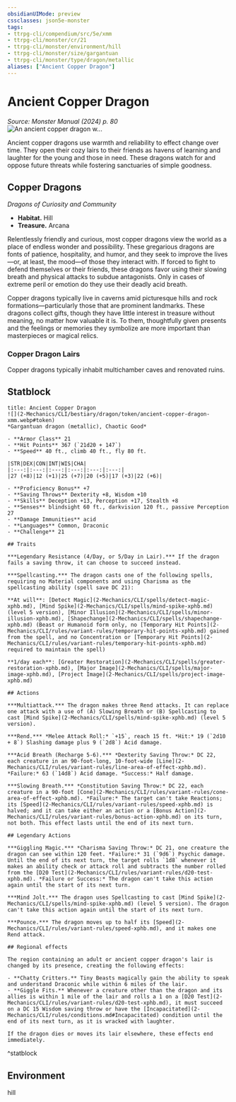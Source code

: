 ```yaml
---
obsidianUIMode: preview
cssclasses: json5e-monster
tags:
- ttrpg-cli/compendium/src/5e/xmm
- ttrpg-cli/monster/cr/21
- ttrpg-cli/monster/environment/hill
- ttrpg-cli/monster/size/gargantuan
- ttrpg-cli/monster/type/dragon/metallic
aliases: ["Ancient Copper Dragon"]
---
```

# Ancient Copper Dragon
*Source: Monster Manual (2024) p. 80*  
![An ancient copper dragon w...](2-Mechanics/CLI/bestiary/dragon/img/ancient-copper-dragon.webp#right "An ancient copper dragon watches over its allies' boisterous young")

Ancient copper dragons use warmth and reliability to effect change over time. They open their cozy lairs to their friends as havens of learning and laughter for the young and those in need. These dragons watch for and oppose future threats while fostering sanctuaries of simple goodness.

## Copper Dragons

*Dragons of Curiosity and Community*

- **Habitat.** Hill  
- **Treasure.** Arcana  

Relentlessly friendly and curious, most copper dragons view the world as a place of endless wonder and possibility. These gregarious dragons are fonts of patience, hospitality, and humor, and they seek to improve the lives—or, at least, the mood—of those they interact with. If forced to fight to defend themselves or their friends, these dragons favor using their slowing breath and physical attacks to subdue antagonists. Only in cases of extreme peril or emotion do they use their deadly acid breath.

Copper dragons typically live in caverns amid picturesque hills and rock formations—particularly those that are prominent landmarks. These dragons collect gifts, though they have little interest in treasure without meaning, no matter how valuable it is. To them, thoughtfully given presents and the feelings or memories they symbolize are more important than masterpieces or magical relics.

### Copper Dragon Lairs

Copper dragons typically inhabit multichamber caves and renovated ruins.

## Statblock

```ad-statblock
title: Ancient Copper Dragon
![](2-Mechanics/CLI/bestiary/dragon/token/ancient-copper-dragon-xmm.webp#token)
*Gargantuan dragon (metallic), Chaotic Good*

- **Armor Class** 21 
- **Hit Points** 367 (`21d20 + 147`) 
- **Speed** 40 ft., climb 40 ft., fly 80 ft.

|STR|DEX|CON|INT|WIS|CHA|
|:---:|:---:|:---:|:---:|:---:|:---:|
|27 (+8)|12 (+1)|25 (+7)|20 (+5)|17 (+3)|22 (+6)|

- **Proficiency Bonus** +7
- **Saving Throws** Dexterity +8, Wisdom +10
- **Skills** Deception +13, Perception +17, Stealth +8
- **Senses** blindsight 60 ft., darkvision 120 ft., passive Perception 27
- **Damage Immunities** acid
- **Languages** Common, Draconic
- **Challenge** 21

## Traits

***Legendary Resistance (4/Day, or 5/Day in Lair).*** If the dragon fails a saving throw, it can choose to succeed instead.

***Spellcasting.*** The dragon casts one of the following spells, requiring no Material components and using Charisma as the spellcasting ability (spell save DC 21):

**At will**: [Detect Magic](2-Mechanics/CLI/spells/detect-magic-xphb.md), [Mind Spike](2-Mechanics/CLI/spells/mind-spike-xphb.md) (level 5 version), [Minor Illusion](2-Mechanics/CLI/spells/minor-illusion-xphb.md), [Shapechange](2-Mechanics/CLI/spells/shapechange-xphb.md) (Beast or Humanoid form only, no [Temporary Hit Points](2-Mechanics/CLI/rules/variant-rules/temporary-hit-points-xphb.md) gained from the spell, and no Concentration or [Temporary Hit Points](2-Mechanics/CLI/rules/variant-rules/temporary-hit-points-xphb.md) required to maintain the spell)

**1/day each**: [Greater Restoration](2-Mechanics/CLI/spells/greater-restoration-xphb.md), [Major Image](2-Mechanics/CLI/spells/major-image-xphb.md), [Project Image](2-Mechanics/CLI/spells/project-image-xphb.md)

## Actions

***Multiattack.*** The dragon makes three Rend attacks. It can replace one attack with a use of (A) Slowing Breath or (B) Spellcasting to cast [Mind Spike](2-Mechanics/CLI/spells/mind-spike-xphb.md) (level 5 version).

***Rend.*** *Melee Attack Roll:* `+15`, reach 15 ft. *Hit:* 19 (`2d10 + 8`) Slashing damage plus 9 (`2d8`) Acid damage.

***Acid Breath (Recharge 5-6).*** *Dexterity Saving Throw:* DC 22, each creature in an 90-foot-long, 10-foot-wide [Line](2-Mechanics/CLI/rules/variant-rules/line-area-of-effect-xphb.md). *Failure:* 63 (`14d8`) Acid damage. *Success:* Half damage.

***Slowing Breath.*** *Constitution Saving Throw:* DC 22, each creature in a 90-foot [Cone](2-Mechanics/CLI/rules/variant-rules/cone-area-of-effect-xphb.md). *Failure:* The target can't take Reactions; its [Speed](2-Mechanics/CLI/rules/variant-rules/speed-xphb.md) is halved; and it can take either an action or a [Bonus Action](2-Mechanics/CLI/rules/variant-rules/bonus-action-xphb.md) on its turn, not both. This effect lasts until the end of its next turn.

## Legendary Actions

***Giggling Magic.*** *Charisma Saving Throw:* DC 21, one creature the dragon can see within 120 feet. *Failure:* 31 (`9d6`) Psychic damage. Until the end of its next turn, the target rolls `1d8` whenever it makes an ability check or attack roll and subtracts the number rolled from the [D20 Test](2-Mechanics/CLI/rules/variant-rules/d20-test-xphb.md). *Failure or Success:* The dragon can't take this action again until the start of its next turn.

***Mind Jolt.*** The dragon uses Spellcasting to cast [Mind Spike](2-Mechanics/CLI/spells/mind-spike-xphb.md) (level 5 version). The dragon can't take this action again until the start of its next turn.

***Pounce.*** The dragon moves up to half its [Speed](2-Mechanics/CLI/rules/variant-rules/speed-xphb.md), and it makes one Rend attack.

## Regional effects

The region containing an adult or ancient copper dragon's lair is changed by its presence, creating the following effects:

- **Chatty Critters.** Tiny Beasts magically gain the ability to speak and understand Draconic while within 6 miles of the lair.  
- **Giggle Fits.** Whenever a creature other than the dragon and its allies is within 1 mile of the lair and rolls a 1 on a [D20 Test](2-Mechanics/CLI/rules/variant-rules/d20-test-xphb.md), it must succeed on a DC 15 Wisdom saving throw or have the [Incapacitated](2-Mechanics/CLI/rules/conditions.md#Incapacitated) condition until the end of its next turn, as it is wracked with laughter.  

If the dragon dies or moves its lair elsewhere, these effects end immediately.
```
^statblock

## Environment

hill